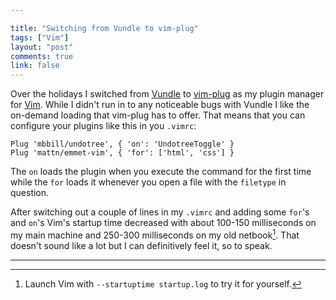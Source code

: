 ```yaml
---

title: "Switching from Vundle to vim-plug"
tags: ["Vim"]
layout: "post"
comments: true
link: false
---
```


Over the holidays I switched from [Vundle](https://github.com/gmarik/Vundle.vim)
to [vim-plug](https://github.com/junegunn/vim-plug) as my plugin manager for
[Vim](http://www.vim.org/). While I didn't run in to any noticeable bugs with
Vundle I like the on-demand loading that vim-plug has to offer. That means
that you can configure your plugins like this in you `.vimrc`:

~~~ text
Plug 'mbbill/undotree', { 'on': 'UndotreeToggle' }
Plug 'mattn/emmet-vim', { 'for': ['html', 'css'] }
~~~

The `on` loads the plugin when you execute the command for the first time while
the `for` loads it whenever you open a file with the `filetype` in question.

After switching out a couple of lines in my `.vimrc` and adding some `for`'s and
`on`'s Vim's startup time decreased with about 100-150 milliseconds on my main
machine and 250-300 milliseconds on my old netbook[^20150117-1]. That doesn't
sound like a lot but I can definitively feel it, so to speak.

* * *

[^20150117-1]: Launch Vim with `--startuptime startup.log` to try it for yourself.
